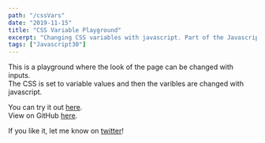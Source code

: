 ```yaml
---
path: "/cssVars"
date: "2019-11-15"
title: "CSS Variable Playground"
excerpt: "Changing CSS variables with javascript. Part of the Javascript30 challenge"
tags: ["Javascript30"]
---
```


This is a playground where the look of the page can be changed with inputs.  
The CSS is set to variable values and then the varibles are changed with javascript.

You can try it out [here](http://cssVars.makoncline.com).  
View on GitHub [here](https://github.com/makoncline/cssVarPlay).

If you like it, let me know on [twitter](https://twitter.com/makoncline)!
